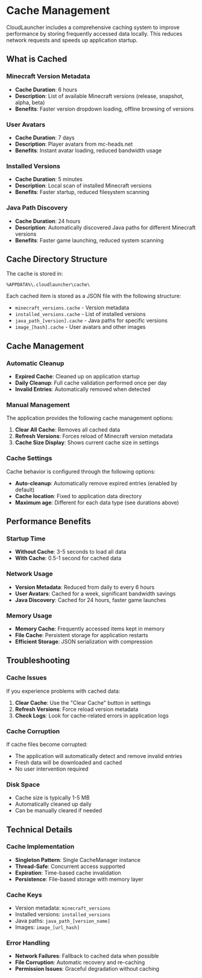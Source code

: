 # Cache Management

CloudLauncher includes a comprehensive caching system to improve performance by storing frequently accessed data locally. This reduces network requests and speeds up application startup.

## What is Cached

### Minecraft Version Metadata
- **Cache Duration**: 6 hours
- **Description**: List of available Minecraft versions (release, snapshot, alpha, beta)
- **Benefits**: Faster version dropdown loading, offline browsing of versions

### User Avatars
- **Cache Duration**: 7 days
- **Description**: Player avatars from mc-heads.net
- **Benefits**: Instant avatar loading, reduced bandwidth usage

### Installed Versions
- **Cache Duration**: 5 minutes
- **Description**: Local scan of installed Minecraft versions
- **Benefits**: Faster startup, reduced filesystem scanning

### Java Path Discovery
- **Cache Duration**: 24 hours
- **Description**: Automatically discovered Java paths for different Minecraft versions
- **Benefits**: Faster game launching, reduced system scanning

## Cache Directory Structure

The cache is stored in:
```
%APPDATA%\.cloudlauncher\cache\
```

Each cached item is stored as a JSON file with the following structure:
- `minecraft_versions.cache` - Version metadata
- `installed_versions.cache` - List of installed versions
- `java_path_[version].cache` - Java paths for specific versions
- `image_[hash].cache` - User avatars and other images

## Cache Management

### Automatic Cleanup
- **Expired Cache**: Cleaned up on application startup
- **Daily Cleanup**: Full cache validation performed once per day
- **Invalid Entries**: Automatically removed when detected

### Manual Management
The application provides the following cache management options:

1. **Clear All Cache**: Removes all cached data
2. **Refresh Versions**: Forces reload of Minecraft version metadata
3. **Cache Size Display**: Shows current cache size in settings

### Cache Settings
Cache behavior is configured through the following options:

- **Auto-cleanup**: Automatically remove expired entries (enabled by default)
- **Cache location**: Fixed to application data directory
- **Maximum age**: Different for each data type (see durations above)

## Performance Benefits

### Startup Time
- **Without Cache**: 3-5 seconds to load all data
- **With Cache**: 0.5-1 second for cached data

### Network Usage
- **Version Metadata**: Reduced from daily to every 6 hours
- **User Avatars**: Cached for a week, significant bandwidth savings
- **Java Discovery**: Cached for 24 hours, faster game launches

### Memory Usage
- **Memory Cache**: Frequently accessed items kept in memory
- **File Cache**: Persistent storage for application restarts
- **Efficient Storage**: JSON serialization with compression

## Troubleshooting

### Cache Issues
If you experience problems with cached data:

1. **Clear Cache**: Use the "Clear Cache" button in settings
2. **Refresh Versions**: Force reload version metadata
3. **Check Logs**: Look for cache-related errors in application logs

### Cache Corruption
If cache files become corrupted:
- The application will automatically detect and remove invalid entries
- Fresh data will be downloaded and cached
- No user intervention required

### Disk Space
- Cache size is typically 1-5 MB
- Automatically cleaned up daily
- Can be manually cleared if needed

## Technical Details

### Cache Implementation
- **Singleton Pattern**: Single CacheManager instance
- **Thread-Safe**: Concurrent access supported
- **Expiration**: Time-based cache invalidation
- **Persistence**: File-based storage with memory layer

### Cache Keys
- Version metadata: `minecraft_versions`
- Installed versions: `installed_versions`
- Java paths: `java_path_[version_name]`
- Images: `image_[url_hash]`

### Error Handling
- **Network Failures**: Fallback to cached data when possible
- **File Corruption**: Automatic recovery and re-caching
- **Permission Issues**: Graceful degradation without caching 